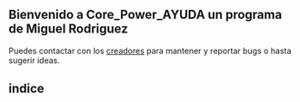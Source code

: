 ## Bienvenido a Core_Power_AYUDA un programa de Miguel Rodriguez

Puedes contactar con los [creadores](https://github.com/VIXI0/core_power_updates/issues) para mantener y reportar bugs o hasta sugerir ideas.

## indice
